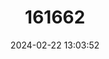 ---
title: "161662"
category: "Rhizoprionodon longurio"
draft: false
date: 2024-02-22 13:03:52
languages:
  Spanish; Castilian: ["Cazón Bironche", "Cazón Picudo del Pacífico"]
  French: ["Requin Bironche"]
  English: ["Pacific Sharpnose Shark"]
---